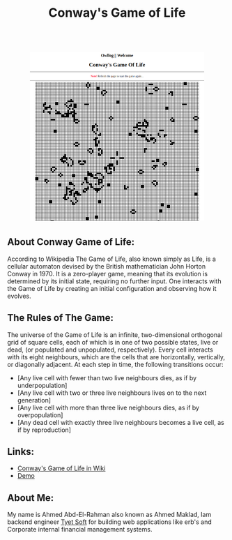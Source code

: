 <div align="center">
  <h1>Conway's Game of Life<h1>
  <br>
  <img src="https://raw.githubusercontent.com/Meklad/conways-game-of-life/master/game_of_life_cover.png" width="400">
</div>

## About Conway Game of Life:

According to Wikipedia The Game of Life, also known simply as Life, is a cellular automaton devised by the British mathematician John Horton Conway in 1970. It is a zero-player game, meaning that its evolution is determined by its initial state, requiring no further input. One interacts with the Game of Life by creating an initial configuration and observing how it evolves.

## The Rules of The Game:

The universe of the Game of Life is an infinite, two-dimensional orthogonal grid of square cells, each of which is in one of two possible states, live or dead, (or populated and unpopulated, respectively). Every cell interacts with its eight neighbours, which are the cells that are horizontally, vertically, or diagonally adjacent. At each step in time, the following transitions occur:

- [Any live cell with fewer than two live neighbours dies, as if by underpopulation]
- [Any live cell with two or three live neighbours lives on to the next generation]
- [Any live cell with more than three live neighbours dies, as if by overpopulation]
- [Any dead cell with exactly three live neighbours becomes a live cell, as if by reproduction]

## Links: 
- [Conway's Game of Life in Wiki](https://en.wikipedia.org/wiki/Conway%27s_Game_of_Life)
- [Demo](http://tyet-soft.ml/gameOfLife/)

## About Me:

My name is Ahmed Abd-El-Rahman also known as Ahmed Maklad, Iam backend engineer [Tyet Soft](http://tyet-soft.ml/) for building web applications like erb's and Corporate internal financial management systems.
